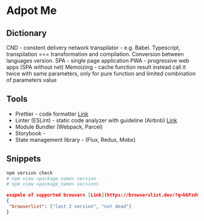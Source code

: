 # Adpot Me

## Dictionary

CND - constent delivery network
transpilator - e.g. Babel. Typescript, transpilation === transformation and compilation. Conversion between languages version.
SPA - single page application
PWA - progressive web apps (SPA without net)
Memoizing - cache function result instead call it twice with same parameters, only for pure function and limited combination of parameters value

## Tools

- Prettier - code formatter [Link](https://www.npmjs.com/package/prettier)
- Linter (ESLint) - static code analyzer with guideline (Airbnb) [Link](https://www.npmjs.com/package/eslint)
- Module Bundler (Webpack, Parcel)
- Storybook -
- State management library - (Flux, Redux, Mobx)

## Snippets

```bash
npm version check
# npm view <package_name> version
# npm view <package_name> versions
```

```json
exapmle of supported browsers [Link](https://browserslist.dev/?q=bGFzdCAyIHZlcnNpb24sIG5vdCBkZWFk)
{
 "browserlist": ["last 2 version", "not dead"]
}
```
